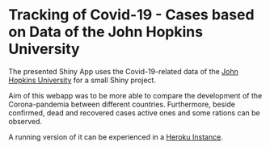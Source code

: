 # Tracking of Covid-19 - Cases based on Data of the John Hopkins University

The presented Shiny App uses the Covid-19-related data of the [John Hopkins University](https://github.com/CSSEGISandData) for a small Shiny project.

Aim of this webapp was to be more able to compare the development of the Corona-pandemia between different countries. Furthermore, beside confirmed, dead and recovered cases active ones and some rations can be observed.

A running version of it can be experienced in a [Heroku Instance](https://covid19tracking.herokuapp.com/).  
